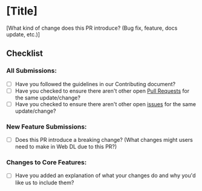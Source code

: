 # [Title]
[What kind of change does this PR introduce? (Bug fix, feature, docs update, etc.)]

## Checklist

### All Submissions:
* [ ] Have you followed the guidelines in our Contributing document?
* [ ] Have you checked to ensure there aren't other open [Pull Requests](https://github.com/web-dl-tools/extension/pulls) for the same update/change?
* [ ] Have you checked to ensure there aren't other open [issues](https://github.com/web-dl-tools/extension/issues) for the same update/change?

### New Feature Submissions:
* [ ] Does this PR introduce a breaking change? (What changes might users need to make in Web DL due to this PR?)

### Changes to Core Features:
* [ ] Have you added an explanation of what your changes do and why you'd like us to include them?